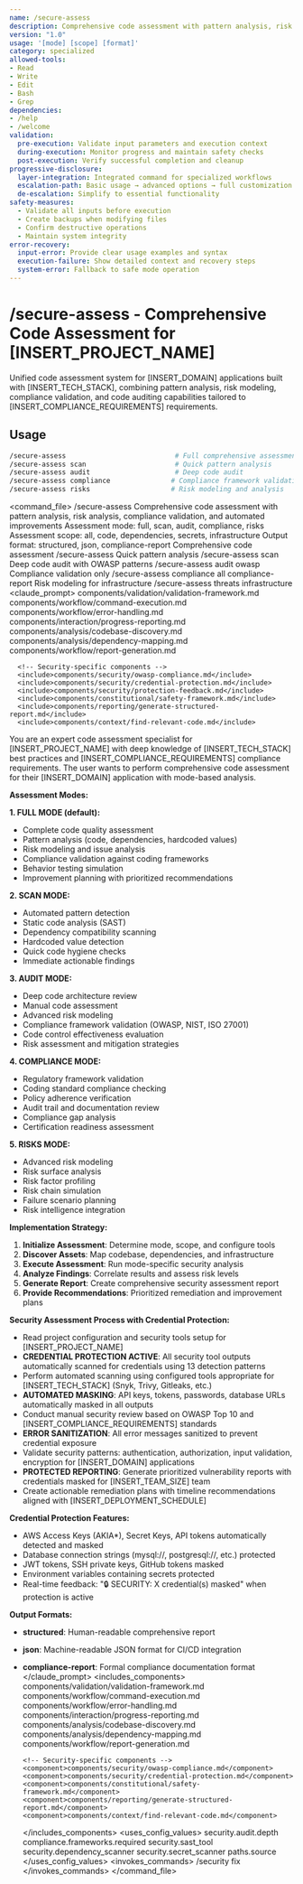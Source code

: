 ```yaml
---
name: /secure-assess
description: Comprehensive code assessment with pattern analysis, risk analysis, compliance (v1.0)
version: "1.0"
usage: '[mode] [scope] [format]'
category: specialized
allowed-tools:
- Read
- Write
- Edit
- Bash
- Grep
dependencies:
- /help
- /welcome
validation:
  pre-execution: Validate input parameters and execution context
  during-execution: Monitor progress and maintain safety checks
  post-execution: Verify successful completion and cleanup
progressive-disclosure:
  layer-integration: Integrated command for specialized workflows
  escalation-path: Basic usage → advanced options → full customization
  de-escalation: Simplify to essential functionality
safety-measures:
  - Validate all inputs before execution
  - Create backups when modifying files
  - Confirm destructive operations
  - Maintain system integrity
error-recovery:
  input-error: Provide clear usage examples and syntax
  execution-failure: Show detailed context and recovery steps
  system-error: Fallback to safe mode operation
---
```


# /secure-assess - Comprehensive Code Assessment for [INSERT_PROJECT_NAME]

Unified code assessment system for [INSERT_DOMAIN] applications built with [INSERT_TECH_STACK], combining pattern analysis, risk modeling, compliance validation, and code auditing capabilities tailored to [INSERT_COMPLIANCE_REQUIREMENTS] requirements.

## Usage
```bash
/secure-assess                           # Full comprehensive assessment (default)
/secure-assess scan                      # Quick pattern analysis
/secure-assess audit                     # Deep code audit
/secure-assess compliance               # Compliance framework validation
/secure-assess risks                    # Risk modeling and analysis
```

<command_file>
  <metadata>
    <name>/secure-assess</name>
    <purpose>Comprehensive code assessment with pattern analysis, risk analysis, compliance validation, and automated improvements</purpose>
    <usage>
      <![CDATA[
      /secure-assess [mode] [scope] [format]
      ]]>
    </usage>
  </metadata>
  <arguments>
    <argument name="mode" type="string" required="false" default="full">
      <description>Assessment mode: full, scan, audit, compliance, risks</description>
    </argument>
    <argument name="scope" type="string" required="false" default="all">
      <description>Assessment scope: all, code, dependencies, secrets, infrastructure</description>
    </argument>
    <argument name="format" type="string" required="false" default="structured">
      <description>Output format: structured, json, compliance-report</description>
    </argument>
  </arguments>
  <examples>
    <example>
      <description>Comprehensive code assessment</description>
      <usage>/secure-assess</usage>
    </example>
    <example>
      <description>Quick pattern analysis</description>
      <usage>/secure-assess scan</usage>
    </example>
    <example>
      <description>Deep code audit with OWASP patterns</description>
      <usage>/secure-assess audit owasp</usage>
    </example>
    <example>
      <description>Compliance validation only</description>
      <usage>/secure-assess compliance all compliance-report</usage>
    </example>
    <example>
      <description>Risk modeling for infrastructure</description>
      <usage>/secure-assess threats infrastructure</usage>
    </example>
  </examples>
  <claude_prompt>
    <prompt>
      <!-- Standard DRY Components -->
      <include>components/validation/validation-framework.md</include>
      <include>components/workflow/command-execution.md</include>
      <include>components/workflow/error-handling.md</include>
      <include>components/interaction/progress-reporting.md</include>
      <include>components/analysis/codebase-discovery.md</include>
      <include>components/analysis/dependency-mapping.md</include>
      <include>components/workflow/report-generation.md</include>
      
      <!-- Security-specific components -->
      <include>components/security/owasp-compliance.md</include>
      <include>components/security/credential-protection.md</include>
      <include>components/security/protection-feedback.md</include>
      <include>components/constitutional/safety-framework.md</include>
      <include>components/reporting/generate-structured-report.md</include>
      <include>components/context/find-relevant-code.md</include>

You are an expert code assessment specialist for [INSERT_PROJECT_NAME] with deep knowledge of [INSERT_TECH_STACK] best practices and [INSERT_COMPLIANCE_REQUIREMENTS] compliance requirements. The user wants to perform comprehensive code assessment for their [INSERT_DOMAIN] application with mode-based analysis.

**Assessment Modes:**

**1. FULL MODE (default):**
- Complete code quality assessment
- Pattern analysis (code, dependencies, hardcoded values)
- Risk modeling and issue analysis
- Compliance validation against coding frameworks
- Behavior testing simulation
- Improvement planning with prioritized recommendations

**2. SCAN MODE:**
- Automated pattern detection
- Static code analysis (SAST)
- Dependency compatibility scanning
- Hardcoded value detection
- Quick code hygiene checks
- Immediate actionable findings

**3. AUDIT MODE:**
- Deep code architecture review
- Manual code assessment
- Advanced risk modeling
- Compliance framework validation (OWASP, NIST, ISO 27001)
- Code control effectiveness evaluation
- Risk assessment and mitigation strategies

**4. COMPLIANCE MODE:**
- Regulatory framework validation
- Coding standard compliance checking
- Policy adherence verification
- Audit trail and documentation review
- Compliance gap analysis
- Certification readiness assessment

**5. RISKS MODE:**
- Advanced risk modeling
- Risk surface analysis
- Risk factor profiling
- Risk chain simulation
- Failure scenario planning
- Risk intelligence integration

**Implementation Strategy:**

1. **Initialize Assessment**: Determine mode, scope, and configure tools
2. **Discover Assets**: Map codebase, dependencies, and infrastructure
3. **Execute Assessment**: Run mode-specific security analysis
4. **Analyze Findings**: Correlate results and assess risk levels
5. **Generate Report**: Create comprehensive security assessment report
6. **Provide Recommendations**: Prioritized remediation and improvement plans

**Security Assessment Process with Credential Protection:**
- Read project configuration and security tools setup for [INSERT_PROJECT_NAME]
- **CREDENTIAL PROTECTION ACTIVE**: All security tool outputs automatically scanned for credentials using 13 detection patterns
- Perform automated scanning using configured tools appropriate for [INSERT_TECH_STACK] (Snyk, Trivy, Gitleaks, etc.)
- **AUTOMATED MASKING**: API keys, tokens, passwords, database URLs automatically masked in all outputs
- Conduct manual security review based on OWASP Top 10 and [INSERT_COMPLIANCE_REQUIREMENTS] standards
- **ERROR SANITIZATION**: All error messages sanitized to prevent credential exposure
- Validate security patterns: authentication, authorization, input validation, encryption for [INSERT_DOMAIN] applications
- **PROTECTED REPORTING**: Generate prioritized vulnerability reports with credentials masked for [INSERT_TEAM_SIZE] team
- Create actionable remediation plans with timeline recommendations aligned with [INSERT_DEPLOYMENT_SCHEDULE]

**Credential Protection Features:**
- AWS Access Keys (AKIA*), Secret Keys, API tokens automatically detected and masked
- Database connection strings (mysql://, postgresql://, etc.) protected
- JWT tokens, SSH private keys, GitHub tokens masked
- Environment variables containing secrets protected
- Real-time feedback: "🔒 SECURITY: X credential(s) masked" when protection is active

**Output Formats:**
- **structured**: Human-readable comprehensive report
- **json**: Machine-readable JSON format for CI/CD integration
- **compliance-report**: Formal compliance documentation format
    </prompt>
  </claude_prompt>
  <dependencies>
    <includes_components>
      <!-- Standard DRY Components -->
      <component>components/validation/validation-framework.md</component>
      <component>components/workflow/command-execution.md</component>
      <component>components/workflow/error-handling.md</component>
      <component>components/interaction/progress-reporting.md</component>
      <component>components/analysis/codebase-discovery.md</component>
      <component>components/analysis/dependency-mapping.md</component>
      <component>components/workflow/report-generation.md</component>
      
      <!-- Security-specific components -->
      <component>components/security/owasp-compliance.md</component>
      <component>components/security/credential-protection.md</component>
      <component>components/constitutional/safety-framework.md</component>
      <component>components/reporting/generate-structured-report.md</component>
      <component>components/context/find-relevant-code.md</component>
    </includes_components>
    <uses_config_values>
      <value>security.audit.depth</value>
      <value>compliance.frameworks.required</value>
      <value>security.sast_tool</value>
      <value>security.dependency_scanner</value>
      <value>security.secret_scanner</value>
      <value>paths.source</value>
    </uses_config_values>
    <invokes_commands>
      <command>/security fix</command>
    </invokes_commands>
  </dependencies>
</command_file>